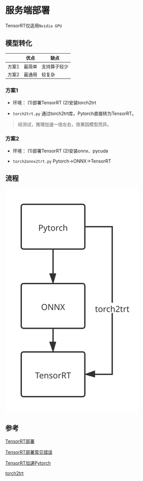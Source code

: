# 服务端部署

TensorRT仅适用`Nvidia GPU`

## 模型转化

|       | 优点   | 缺点         |
| ----- | ------ | ------------ |
| 方案1 | 最简单 | 支持算子较少 |
| 方案2 | 最通用 | 较复杂       |

### 方案1

- 环境： (1)部署TensorRT  (2)安装torch2trt

- `torch2trt.py`   通过torch2trt库，Pytorch直接转为TensorRT。

> 经测试，推理加速一倍左右，效果因模型而异。

### 方案2

- 环境： (1)部署TensorRT  (2)安装onnx、pycuda

- `torch2onnx2trt.py`   Pytorch->ONNX->TensorRT

## 流程

![avatar](./imgs/conver2trt.svg)



## 参考

[TensorRT部署](http://zengzeyu.com/2020/07/09/tensorrt_01_installation/)

[TensorRT部署常见错误](https://blog.csdn.net/QFJIZHI/article/details/107335865)

[TensorRT加速Pytorch](https://blog.csdn.net/leviopku/article/details/112963733)

[torch2trt](https://github.com/NVIDIA-AI-IOT/torch2trt)



